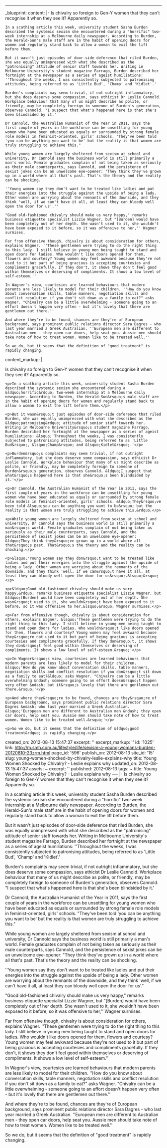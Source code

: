---
_blueprint:
  content: |-
    Is chivalry so foreign to Gen-Y women that they can't recognise it when they see it? Apparently so.

    In a scathing article this week, university student Sasha Burden described the systemic sexism she encountered during a "horrific" two-week internship at a Melbourne daily newspaper. According to Burden, the Herald-Sun's male staff are in the habit of opening doors for women and regularly stand back to allow a woman to exit the lift before them.

    But it wasn't just episodes of door-side deference that riled Burden, she was equally unimpressed with what she described as the "patronising" attitude of senior staff towards her. Writing in Melbourne University's student magazine Farrago, Burden described her fortnight at the newspaper as a series of ageist humiliations: ''Throughout the weeks, I was consistently subjected to patronising attitudes, being referred to as 'Little Bud', 'Champ' and 'Kidlet'.'

    Burden's complaints may seem trivial, if not outright inflammatory, but she does deserve some compassion, says ethicist Dr Leslie Cannold. Workplace behaviour that many of us might describe as polite, or friendly, may be completely foreign to someone of Burden's generation, observes Cannold. "I suspect that what's happened here is that she's been blindsided by it.'

    Dr Cannold, the Australian Humanist of the Year in 2011, says the first couple of years in the workforce can be unsettling for young women who have been educated as equals or surrounded by strong female role models in feminist-oriented, girls' schools. "They've been told 'you can be anything you want to be' but the reality is that women are truly struggling to achieve this."

    While young women are largely sheltered from sexism at school and university, Dr Cannold says the business world is still primarily a man's world. Female graduates complain of not being taken as seriously as their male counterparts, says Cannold, and the persistence of sexist jokes can be an unwelcome eye-opener: "They think they've grown up in a world where all that's past. That's the theory and the reality can be shocking.

    ''Young women say they don't want to be treated like ladies and put their energies into the struggle against the upside of being a lady. Other women are worrying about the remnants of the downside, and they think 'well, if we can't have it all, at least they can bloody well open the door for us'.''

    "Good old-fashioned chivalry should make us very happy," remarks business etiquette specialist Lizzie Wagner, but "[Burden] would have been completely out of her depth. She wasn't used to it, she wouldn't have been exposed to it before, so it was offensive to her,'' Wagner surmises.

    Far from offensive though, chivalry is about consideration for others, explains Wagner. ''These gentlemen were trying to do the right thing to this lady. I still believe in young men being taught to stand and open doors for ladies. Who wouldn't like doors opened for them, flowers and courtesy? Young women may feel awkward because they're not used to it but part of being gracious is accepting courtesies and compliments gracefully. If they don't, it shows they don't feel good within themselves or deserving of compliments. It shows a low level of self-esteem.''

    In Wagner's view, courtesies are learned behaviours that modern parents are less likely to model for their children. ''How do you know about conversation skills, table manners, negotiation skills and conflict resolution if you don't sit down as a family to eat?" asks Wagner. "Chivalry can be a little overwhelming - someone going to an effort doesn't happen very often - but it's lovely that there are gentlemen out there.''

    And where they're to be found, chances are they're of European background, says prominent public relations director Sara Dagres - who last year married a Greek Australian. ''European men are different to Australian men - they open car doors, help seat you. Aussie men should take note of how to treat women. Women like to be treated well.''

    So we do, but it seems that the definition of "good treatment" is rapidly changing.
  content_markup: |
    <p>Is chivalry so foreign to Gen-Y women that they can&rsquo;t recognise it when they see it? Apparently so.</p>

    <p>In a scathing article this week, university student Sasha Burden described the systemic sexism she encountered during a &ldquo;horrific&rdquo; two-week internship at a Melbourne daily newspaper. According to Burden, the Herald-Sun&rsquo;s male staff are in the habit of opening doors for women and regularly stand back to allow a woman to exit the lift before them.</p>

    <p>But it wasn&rsquo;t just episodes of door-side deference that riled Burden, she was equally unimpressed with what she described as the &ldquo;patronising&rdquo; attitude of senior staff towards her. Writing in Melbourne University&rsquo;s student magazine Farrago, Burden described her fortnight at the newspaper as a series of ageist humiliations: &lsquo;'Throughout the weeks, I was consistently subjected to patronising attitudes, being referred to as 'Little Bud&rsquo;, &lsquo;Champ&rsquo; and &lsquo;Kidlet&rsquo;.'</p>

    <p>Burden&rsquo;s complaints may seem trivial, if not outright inflammatory, but she does deserve some compassion, says ethicist Dr Leslie Cannold. Workplace behaviour that many of us might describe as polite, or friendly, may be completely foreign to someone of Burden&rsquo;s generation, observes Cannold. &ldquo;I suspect that what&rsquo;s happened here is that she&rsquo;s been blindsided by it.'</p>

    <p>Dr Cannold, the Australian Humanist of the Year in 2011, says the first couple of years in the workforce can be unsettling for young women who have been educated as equals or surrounded by strong female role models in feminist-oriented, girls' schools. &ldquo;They&rsquo;ve been told &lsquo;you can be anything you want to be&rsquo; but the reality is that women are truly struggling to achieve this.&rdquo;</p>

    <p>While young women are largely sheltered from sexism at school and university, Dr Cannold says the business world is still primarily a man&rsquo;s world. Female graduates complain of not being taken as seriously as their male counterparts, says Cannold, and the persistence of sexist jokes can be an unwelcome eye-opener: &ldquo;They think they&rsquo;ve grown up in a world where all that&rsquo;s past. That&rsquo;s the theory and the reality can be shocking.</p>

    <p>&lsquo;'Young women say they don&rsquo;t want to be treated like ladies and put their energies into the struggle against the upside of being a lady. Other women are worrying about the remnants of the downside, and they think 'well, if we can&rsquo;t have it all, at least they can bloody well open the door for us&rsquo;.&lsquo;&rsquo;</p>

    <p>&ldquo;Good old-fashioned chivalry should make us very happy,&rdquo; remarks business etiquette specialist Lizzie Wagner, but &ldquo;[Burden] would have been completely out of her depth. She wasn&rsquo;t used to it, she wouldn&rsquo;t have been exposed to it before, so it was offensive to her,&lsquo;&rsquo; Wagner surmises.</p>

    <p>Far from offensive though, chivalry is about consideration for others, explains Wagner. &lsquo;'These gentlemen were trying to do the right thing to this lady. I still believe in young men being taught to stand and open doors for ladies. Who wouldn&rsquo;t like doors opened for them, flowers and courtesy? Young women may feel awkward because they&rsquo;re not used to it but part of being gracious is accepting courtesies and compliments gracefully. If they don&rsquo;t, it shows they don&rsquo;t feel good within themselves or deserving of compliments. It shows a low level of self-esteem.&rsquo;'</p>

    <p>In Wagner&rsquo;s view, courtesies are learned behaviours that modern parents are less likely to model for their children. &lsquo;'How do you know about conversation skills, table manners, negotiation skills and conflict resolution if you don&rsquo;t sit down as a family to eat?&ldquo; asks Wagner. "Chivalry can be a little overwhelming &ndash; someone going to an effort doesn&rsquo;t happen very often &ndash; but it&rsquo;s lovely that there are gentlemen out there.&rsquo;'</p>

    <p>And where they&rsquo;re to be found, chances are they&rsquo;re of European background, says prominent public relations director Sara Dagres &ndash; who last year married a Greek Australian. &lsquo;'European men are different to Australian men &ndash; they open car doors, help seat you. Aussie men should take note of how to treat women. Women like to be treated well.&rsquo;'</p>

    <p>So we do, but it seems that the definition of &ldquo;good treatment&rdquo; is rapidly changing.</p>
  created_on: 2012-08-13 15:47:37
  excerpt: ''
  excerpt_markup: ''
  id: '1025'
  link: http://m.smh.com.au/lifestyle/life/sexism-a-young-womans-burden-20120810-23zrm.html
  page_id: '596'
  publish_on: 2012-08-13
  site_id: '15'
  slug: young-women-shocked-by-chivalry-leslie-explains-why
  title: Young Women Shocked by Chivalry?  - Leslie explains why
  updated_on: 2012-08-13 15:47:37
assets: ~
excerpt: ''
published: 2012-08-13
tags: ~
title: Young Women Shocked by Chivalry?  - Leslie explains why
--- |-
  Is chivalry so foreign to Gen-Y women that they can't recognise it when they see it? Apparently so.

  In a scathing article this week, university student Sasha Burden described the systemic sexism she encountered during a "horrific" two-week internship at a Melbourne daily newspaper. According to Burden, the Herald-Sun's male staff are in the habit of opening doors for women and regularly stand back to allow a woman to exit the lift before them.

  But it wasn't just episodes of door-side deference that riled Burden, she was equally unimpressed with what she described as the "patronising" attitude of senior staff towards her. Writing in Melbourne University's student magazine Farrago, Burden described her fortnight at the newspaper as a series of ageist humiliations: ''Throughout the weeks, I was consistently subjected to patronising attitudes, being referred to as 'Little Bud', 'Champ' and 'Kidlet'.'

  Burden's complaints may seem trivial, if not outright inflammatory, but she does deserve some compassion, says ethicist Dr Leslie Cannold. Workplace behaviour that many of us might describe as polite, or friendly, may be completely foreign to someone of Burden's generation, observes Cannold. "I suspect that what's happened here is that she's been blindsided by it.'

  Dr Cannold, the Australian Humanist of the Year in 2011, says the first couple of years in the workforce can be unsettling for young women who have been educated as equals or surrounded by strong female role models in feminist-oriented, girls' schools. "They've been told 'you can be anything you want to be' but the reality is that women are truly struggling to achieve this."

  While young women are largely sheltered from sexism at school and university, Dr Cannold says the business world is still primarily a man's world. Female graduates complain of not being taken as seriously as their male counterparts, says Cannold, and the persistence of sexist jokes can be an unwelcome eye-opener: "They think they've grown up in a world where all that's past. That's the theory and the reality can be shocking.

  ''Young women say they don't want to be treated like ladies and put their energies into the struggle against the upside of being a lady. Other women are worrying about the remnants of the downside, and they think 'well, if we can't have it all, at least they can bloody well open the door for us'.''

  "Good old-fashioned chivalry should make us very happy," remarks business etiquette specialist Lizzie Wagner, but "[Burden] would have been completely out of her depth. She wasn't used to it, she wouldn't have been exposed to it before, so it was offensive to her,'' Wagner surmises.

  Far from offensive though, chivalry is about consideration for others, explains Wagner. ''These gentlemen were trying to do the right thing to this lady. I still believe in young men being taught to stand and open doors for ladies. Who wouldn't like doors opened for them, flowers and courtesy? Young women may feel awkward because they're not used to it but part of being gracious is accepting courtesies and compliments gracefully. If they don't, it shows they don't feel good within themselves or deserving of compliments. It shows a low level of self-esteem.''

  In Wagner's view, courtesies are learned behaviours that modern parents are less likely to model for their children. ''How do you know about conversation skills, table manners, negotiation skills and conflict resolution if you don't sit down as a family to eat?" asks Wagner. "Chivalry can be a little overwhelming - someone going to an effort doesn't happen very often - but it's lovely that there are gentlemen out there.''

  And where they're to be found, chances are they're of European background, says prominent public relations director Sara Dagres - who last year married a Greek Australian. ''European men are different to Australian men - they open car doors, help seat you. Aussie men should take note of how to treat women. Women like to be treated well.''

  So we do, but it seems that the definition of "good treatment" is rapidly changing.
